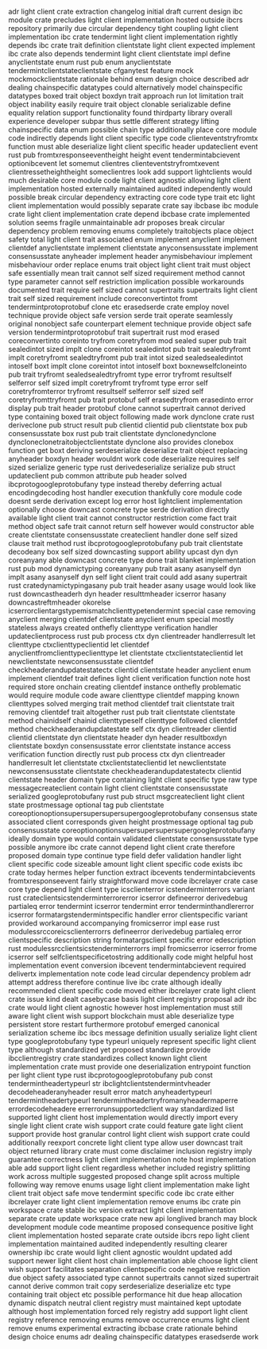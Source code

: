 adr light client crate extraction changelog initial draft current design ibc module crate precludes light client implementation hosted outside ibcrs repository primarily due circular dependency tight coupling light client implementation ibc crate tendermint light client implementation rightly depends ibc crate trait definition clientstate light client expected implement ibc crate also depends tendermint light client clientstate impl define anyclientstate enum rust pub enum anyclientstate tendermintclientstateclientstate cfganytest feature mock mockmockclientstate rationale behind enum design choice described adr dealing chainspecific datatypes could alternatively model chainspecific datatypes boxed trait object boxdyn trait approach run lot limitation trait object inability easily require trait object clonable serializable define equality relation support functionality found thirdparty library overall experience developer subpar thus settle different strategy lifting chainspecific data enum possible chain type additionally place core module code indirectly depends light client specific type code clienteventstryfromtx function must able deserialize light client specific header updateclient event rust pub fromtxresponseeventheight height event tendermintabcievent optionibcevent let somemut clientres clienteventstryfromtxevent clientressetheightheight someclientres look add support lightclients would much desirable core module code light client agnostic allowing light client implementation hosted externally maintained audited independently would possible break circular dependency extracting core code type trait etc light client implementation would possibly separate crate say ibcbase ibc module crate light client implementation crate depend ibcbase crate implemented solution seems fragile unmaintainable adr proposes break circular dependency problem removing enums completely traitobjects place object safety total light client trait associated enum implement anyclient implement clientdef anyclientstate implement clientstate anyconsensusstate implement consensusstate anyheader implement header anymisbehaviour implement misbehaviour order replace enums trait object light client trait must object safe essentially mean trait cannot self sized requirement method cannot type parameter cannot self restriction implication possible workarounds documented trait require self sized cannot supertraits supertraits light client trait self sized requirement include coreconvertintot fromt tendermintprotoprotobuf clone etc erasedserde crate employ novel technique provide object safe version serde trait operate seamlessly original nonobject safe counterpart element technique provide object safe version tendermintprotoprotobuf trait supertrait rust mod erased coreconvertinto coreinto tryfrom coretryfrom mod sealed super pub trait sealedintot sized implt clone coreintot sealedintot pub trait sealedtryfromt implt coretryfromt sealedtryfromt pub trait intot sized sealedsealedintot intoself boxt implt clone coreintot intot intoself boxt boxnewselfcloneinto pub trait tryfromt sealedsealedtryfromt type error tryfromt resultself selferror self sized implt coretryfromt tryfromt type error self coretryfromterror tryfromt resultself selferror self sized self coretryfromttryfromt pub trait protobuf self erasedtryfrom erasedinto error display pub trait header protobuf clone cannot supertrait cannot derived type containing boxed trait object following made work dynclone crate rust deriveclone pub struct result pub clientid clientid pub clientstate box pub consensusstate box rust pub trait clientstate dynclonedynclone dyncloneclonetraitobjectclientstate dynclone also provides clonebox function get boxt deriving serdeserialize deserialize trait object replacing anyheader boxdyn header wouldnt work code deserialize requires self sized serialize generic type rust derivedeserialize serialize pub struct updateclient pub common attribute pub header solved ibcprotogoogleprotobufany type instead thereby deferring actual encodingdecoding host handler execution thankfully core module code doesnt serde derivation except log error host lightclient implementation optionally choose downcast concrete type serde derivation directly available light client trait cannot constructor restriction come fact trait method object safe trait cannot return self however would constructor able create clientstate consensusstate createclient handler done self sized clause trait method rust ibcprotogoogleprotobufany pub trait clientstate decodeany box self sized downcasting support ability upcast dyn dyn coreanyany able downcast concrete type done trait blanket implementation rust pub mod dynamictyping coreanyany pub trait asany asanyself dyn implt asany asanyself dyn self light client trait could add asany supertrait rust cratedynamictypingasany pub trait header asany usage would look like rust downcastheaderh dyn header resulttmheader icserror hasany downcastreftmheader okorelse icserrorclientargstypemismatchclienttypetendermint special case removing anyclient merging clientdef clientstate anyclient enum special mostly stateless always created onthefly clienttype verification handler updateclientprocess rust pub process ctx dyn clientreader handlerresult let clienttype ctxclienttypeclientid let clientdef anyclientfromclienttypeclienttype let clientstate ctxclientstateclientid let newclientstate newconsensusstate clientdef checkheaderandupdatestatectx clientid clientstate header anyclient enum implement clientdef trait defines light client verification function note host required store onchain creating clientdef instance onthefly problematic would require module code aware clienttype clientdef mapping known clienttypes solved merging trait method clientdef trait clientstate trait removing clientdef trait altogether rust pub trait clientstate clientstate method chainidself chainid clienttypeself clienttype followed clientdef method checkheaderandupdatestate self ctx dyn clientreader clientid clientid clientstate dyn clientstate header dyn header resultboxdyn clientstate boxdyn consensusstate error clientstate instance access verification function directly rust pub process ctx dyn clientreader handlerresult let clientstate ctxclientstateclientid let newclientstate newconsensusstate clientstate checkheaderandupdatestatectx clientid clientstate header domain type containing light client specific type raw type messagecreateclient contain light client clientstate consensusstate serialized googleprotobufany rust pub struct msgcreateclient light client state prostmessage optional tag pub clientstate coreoptionoptionsupersupersupersupergoogleprotobufany consensus state associated client corresponds given height prostmessage optional tag pub consensusstate coreoptionoptionsupersupersupersupergoogleprotobufany ideally domain type would contain validated clientstate consensusstate type possible anymore ibc crate cannot depend light client crate therefore proposed domain type continue type field defer validation handler light client specific code sizeable amount light client specific code exists ibc crate today hermes helper function extract ibcevents tendermintabcievents fromtxresponseevent fairly straightforward move code ibcrelayer crate case core type depend light client type icsclienterror icstenderminterrors variant rust crateclientsicstenderminterrorerror icserror defineerror derivedebug partialeq error tendermint icserror tendermint error tenderminthandlererror icserror formatargstendermintspecific handler error clientspecific variant provided workaround accompanying fromicserror impl ease rust modulessrccoreicsclienterrorrs defineerror derivedebug partialeq error clientspecific description string formatargsclient specific error edescription rust modulessrcclientsicstenderminterrorrs impl fromicserror icserror frome icserror self selfclientspecificetostring additionally code might helpful host implementation event conversion ibcevent tendermintabcievent required delivertx implementation note code lead circular dependency problem adr attempt address therefore continue live ibc crate although ideally recommended client specific code moved either ibcrelayer crate light client crate issue kind dealt casebycase basis light client registry proposal adr ibc crate would light client agnostic however host implementation must still aware light client wish support blockchain must able deserialize type persistent store restart furthermore protobuf emerged canonical serialization scheme ibc ibcs message definition usually serialize light client type googleprotobufany type typeurl uniquely represent specific light client type although standardized yet proposed standardize provide ibcclientregistry crate standardizes collect known light client implementation crate must provide one deserialization entrypoint function per light client type rust ibcprotogoogleprotobufany pub const tendermintheadertypeurl str ibclightclientstendermintvheader decodeheaderanyheader result error match anyheadertypeurl tendermintheadertypeurl tendermintheadertryfromanyheadermaperre errordecodeheadere errerrorunsupportedclient way standardized list supported light client host implementation would directly import every single light client crate wish support crate could feature gate light client support provide host granular control light client wish support crate could additionally reexport concrete light client type allow user downcast trait object returned library crate must come disclaimer inclusion registry imply guarantee correctness light client implementation note host implementation able add support light client regardless whether included registry splitting work across multiple suggested proposed change split across multiple following way remove enums usage light client implementation make light client trait object safe move tendermint specific code ibc crate either ibcrelayer crate light client implementation remove enums ibc crate pin workspace crate stable ibc version extract light client implementation separate crate update workspace crate new api longlived branch may block development module code meantime proposed consequence positive light client implementation hosted separate crate outside ibcrs repo light client implementation maintained audited independently resulting clearer ownership ibc crate would light client agnostic wouldnt updated add support newer light client host chain implementation able choose light client wish support facilitates separation clientspecific code negative restriction due object safety associated type cannot supertraits cannot sized supertrait cannot derive common trait copy serdeserialize deserialize etc type containing trait object etc possible performance hit due heap allocation dynamic dispatch neutral client registry must maintained kept uptodate although host implementation forced rely registry add support light client registry reference removing enums remove occurrence enums light client remove enums experimental extracting ibcbase crate rationale behind design choice enums adr dealing chainspecific datatypes erasedserde work